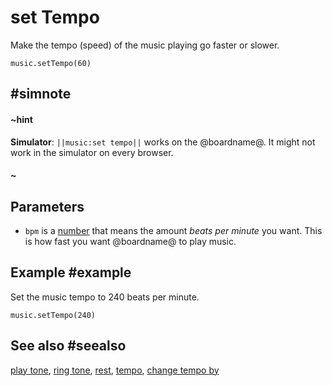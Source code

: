 # set Tempo 

Make the tempo (speed) of the music playing go faster or slower.

```sig
music.setTempo(60)
```

## #simnote
#### ~hint
**Simulator**: ``||music:set tempo||`` works on the @boardname@. It might not work in the simulator on every browser.
#### ~

## Parameters

* ``bpm`` is a [number](/types/number) that means the amount _beats per minute_ you want. This is how fast
you want @boardname@ to play music.

## Example #example

Set the music tempo to 240 beats per minute.

```blocks
music.setTempo(240)
```

## See also #seealso

[play tone](/reference/music/play-tone), [ring tone](/reference/music/ring-tone),
[rest](/reference/music/rest), [tempo](/reference/music/tempo),
[change tempo by](/reference/music/change-tempo-by)
